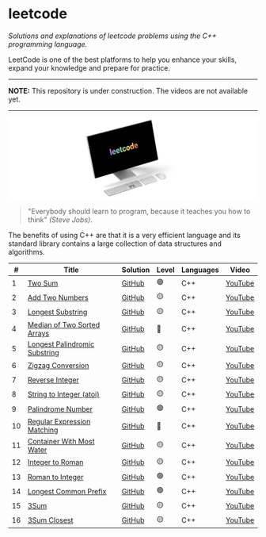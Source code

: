 # leetcode

_Solutions and explanations of leetcode problems using the C++ programming language._

LeetCode is one of the best platforms to help you enhance your skills, expand your knowledge and prepare for practice.

---

**NOTE:**
This repository is under construction. The videos are not available yet.

---

![displayXDR](display.png)

> "Everybody should learn to program, because it teaches you how to think" _(Steve Jobs)_.

The benefits of using C++ are that it is a very efficient language and its standard library contains a large collection of data structures and algorithms.

| #   | Title                                                                                              | Solution                                                                                                  | Level | Languages | Video                           |
| --- | -------------------------------------------------------------------------------------------------- | --------------------------------------------------------------------------------------------------------- | ----- | --------- | ------------------------------- |
| 1   | [Two Sum](https://leetcode.com/problems/two-sum/)                                                  | [GitHub](https://github.com/joaocarlos-mag/leetcode/blob/main/cpp/1-Two-Sum.md)                           | 🟢    | C++       | [YouTube](https://youtube.com/) |
| 2   | [Add Two Numbers](https://leetcode.com/problems/add-two-numbers/)                                  | [GitHub](https://github.com/joaocarlos-mag/leetcode/blob/main/cpp/2-Add-Two-Numbers.md)                   | 🟡    | C++       | [YouTube](https://youtube.com/) |
| 3   | [Longest Substring](https://leetcode.com/problems/longest-substring-without-repeating-characters/) | [GitHub](https://github.com/joaocarlos-mag/leetcode/blob/main/cpp/3-Longest-Substring.md)                 | 🟡    | C++       | [YouTube](https://youtube.com/) |
| 4   | [Median of Two Sorted Arrays](https://leetcode.com/problems/median-of-two-sorted-arrays/)          | [GitHub](https://github.com/joaocarlos-mag/leetcode/blob/main/cpp/4-Median-of-Two-Sorted-Arrays.md)       | 🔴    | C++       | [YouTube](https://youtube.com/) |
| 5   | [Longest Palindromic Substring](https://leetcode.com/problems/longest-palindromic-substring/)      | [GitHub](https://github.com/joaocarlos-mag/leetcode/blob/main/cpp/5.%20Longest5-Palindromic-Substring.md) | 🟡    | C++       | [YouTube](https://youtube.com/) |
| 6   | [Zigzag Conversion](https://leetcode.com/problems/zigzag-conversion/)                              | [GitHub](https://github.com/joaocarlos-mag/leetcode/blob/main/cpp/6-Zigzag-Conversion.md)                 | 🟡    | C++       | [YouTube](https://youtube.com/) |
| 7   | [Reverse Integer](https://leetcode.com/problems/reverse-integer/)                                  | [GitHub](https://github.com/joaocarlos-mag/leetcode/blob/main/cpp/7-Reverse-Integer.md)                   | 🟡    | C++       | [YouTube](https://youtube.com/) |
| 8   | [String to Integer (atoi)](https://leetcode.com/problems/string-to-integer-atoi/)                  | [GitHub](<https://github.com/joaocarlos-mag/leetcode/blob/main/cpp/8-String-to-Integer-(atoi).md>)        | 🟡    | C++       | [YouTube](https://youtube.com/) |
| 9   | [Palindrome Number](https://leetcode.com/problems/palindrome-number/)                              | [GitHub](https://github.com/joaocarlos-mag/leetcode/blob/main/cpp/9-Palindrome-Number.md)                 | 🟢    | C++       | [YouTube](https://youtube.com/) |
| 10  | [Regular Expression Matching](https://leetcode.com/problems/regular-expression-matching/)          | [GitHub](https://github.com/joaocarlos-mag/leetcode/blob/main/cpp/10-%20Regular-Expression-Matching.md)   | 🔴    | C++       | [YouTube](https://youtube.com/) |
| 11  | [Container With Most Water](https://leetcode.com/problems/container-with-most-water/)              | [GitHub](https://github.com/joaocarlos-mag/leetcode/blob/main/cpp/11-Container-With-Most-Water.md)        | 🟡    | C++       | [YouTube](https://youtube.com/) |
| 12  | [Integer to Roman](https://leetcode.com/problems/integer-to-roman/)                                | [GitHub](https://github.com/joaocarlos-mag/leetcode/blob/main/cpp/12-Integer-To-Roman.md)                 | 🟡    | C++       | [YouTube](https://youtube.com/) |
| 13  | [Roman to Integer](https://leetcode.com/problems/roman-to-integer/)                                | [GitHub](https://github.com/joaocarlos-mag/leetcode/blob/main/cpp/13-Roman-To-Integer.md)                 | 🟢    | C++       | [YouTube](https://youtube.com/) |
| 14  | [Longest Common Prefix](https://leetcode.com/problems/longest-common-prefix/)                      | [GitHub](https://github.com/joaocarlos-mag/leetcode/blob/main/cpp/14-Longest-Common-Prefix.md)            | 🟢    | C++       | [YouTube](https://youtube.com/) |
| 15  | [3Sum](https://leetcode.com/problems/3sum/submissions/)                                            | [GitHub](https://github.com/joaocarlos-mag/leetcode/blob/main/cpp/15-3Sum.md)                             | 🟡    | C++       | [YouTube](https://youtube.com/) |
| 16  | [3Sum Closest](https://leetcode.com/problems/3sum-closest/)                                        | [GitHub](https://github.com/joaocarlos-mag/leetcode/blob/main/cpp/16-3Sum-Closest.md)                     | 🟡    | C++       | [YouTube](https://youtube.com/) |
